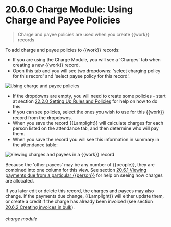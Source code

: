# 20.6.0 Charge Module: Using Charge and Payee Policies

> Charge and payee policies are used when you create {{work}} records



To add charge and payee policies to {{work}} records:

- If you are using the Charge Module, you will see a 'Charges' tab when creating a new {{work}} record. 
- Open this tab and you will see two dropdowns: 'select charging policy for this record' and 'select payee policy for this record'. 

![Using charge and payee policies](20.6.0a.png)

- If the dropdowns are empty, you will need to create some policies - start at section [22.2.0 Setting Up Rules and Policies](/help/index/p/20.2.0) for help on how to do this. 
- If you can see policies, select the ones you wish to use for this {{work}} record from the dropdowns. 
- When you save the record {{Lamplight}} will calculate charges for each person listed on the attendance tab, and then determine who will pay them. 
- When you save the record you will see this information in summary in the attendance table: 

![Viewing charges and payees in a {{work}} record](20.6.0b.png)

Because the 'other payees' may be any number of {{people}}, they are combined into one column for this view. See section [20.6.1 Viewing payments due from a particular {{person}}](/help/index/p/20.6.1) for help on seeing how charges are allocated. 

If you later edit or delete this record, the charges and payees may also change. If the payments due change, {{Lamplight}} will either update them, or create a credit if the charge has already been invoiced (see section [20.6.2 Creating invoices in bulk](/help/index/p/20.6.2)). 


###### charge module

